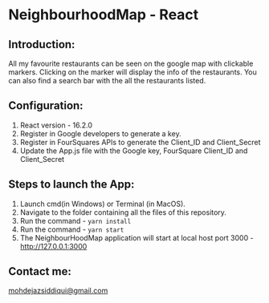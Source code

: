 # NeighbourhoodMap - React

Introduction:
-------------
All my favourite restaurants can be seen on the google map with clickable markers. Clicking on the marker will display the info of the restaurants. You can also find a search bar with the all the restaurants listed. 

Configuration:
--------------
1. React version - 16.2.0
2. Register in Google developers to generate a key.
3. Register in FourSquares APIs to generate the Client_ID and Client_Secret
4. Update the App.js file with the Google key, FourSquare Client_ID and Client_Secret

Steps to launch the App:
------------------------
1. Launch cmd(in Windows) or Terminal (in MacOS).
2. Navigate to the folder containing all the files of this repository.
3. Run the command - `yarn install`
4. Run the command - `yarn start`
5. The NeighbourHoodMap application will start at local host port 3000 - http://127.0.0.1:3000


Contact me:
-----------
mohdejazsiddiqui@gmail.com

